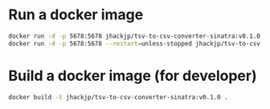 # Run a docker image

```bash
docker run -d -p 5678:5678 jhackjp/tsv-to-csv-converter-sinatra:v0.1.0
docker run -d -p 5678:5678 --restart=unless-stopped jhackjp/tsv-to-csv-converter-sinatra:v0.1.0
```

# Build a docker image (for developer)

```bash
docker build -t jhackjp/tsv-to-csv-converter-sinatra:v0.1.0 .
```